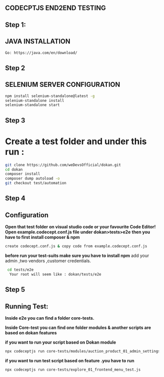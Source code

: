 ## CODECPTJS END2END TESTING

## Step 1:
## JAVA INSTALLATION
```sh
Go: https://java.com/en/download/
```
## Step 2
## SELENIUM SERVER CONFIGURATION
```sh
npm install selenium-standalone@latest -g
selenium-standalone install
selenium-standalone start
```

## Step 3

# Create a test folder and under this run :
```sh
git clone https://github.com/weDevsOfficial/dokan.git
cd dokan
composer install
composer dump autoload -o
git checkout test/automation
```
## Step 4

## Configuration

**Open that test folder on visual studio code or your favourite Code Editor!**
**Open example.codecept.conf.js file under dokan>tests>e2e**
**then you have to first install composer & npm**

```sh
create codecept.conf.js & copy code from example.codecept.conf.js

```
**before run your test-suits make sure you have to install npm**
 add your admin ,two vendors ,customer credentials.

```sh
 cd tests/e2e
  Your root will seem like : dokan/tests/e2e 
 ```

## Step 5

## Running Test:

**Inside e2e you can find a folder core-tests.**

**Inside Core-test you can find one folder modules & another scripts are based on dokan features**

**if you want to run your script based on Dokan module**
```sh
npx codeceptjs run core-tests/modules/auction_product_01_admin_settings_test.js
  ```
 
**if you want to run test script based on feature .you have to run**
```sh
npx codeceptjs run core-tests/explore_01_frontend_menu_test.js
  ```
